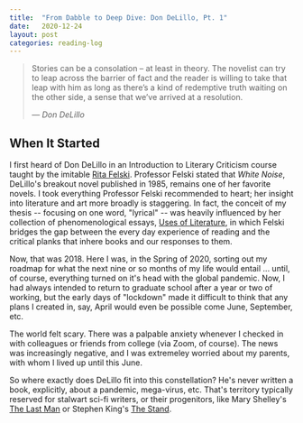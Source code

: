 ```yaml
---
title:  "From Dabble to Deep Dive: Don DeLillo, Pt. 1"
date:   2020-12-24
layout: post
categories: reading-log
---
```


> Stories can be a consolation – at least in theory. 
> The novelist can try to leap across the barrier of fact
> and the reader is willing to take that leap with him as long 
> as there’s a kind of redemptive truth waiting on the other side,
> a sense that we’ve arrived at a resolution.
> 
> &mdash; <cite>Don DeLillo</cite>

## When It Started

I first heard of Don DeLillo in an Introduction to Literary Criticism course taught by the imitable [Rita Felski](https://english.as.virginia.edu/felski). Professor Felski stated that *White Noise*, DeLillo's breakout novel published in 1985, remains one of her favorite novels. I took everything Professor Felski recommended to heart; her insight into literature and art more broadly is staggering. In fact, the conceit of my thesis -- focusing on one word, "lyrical" -- was heavily influenced by her collection of phenomenological essays, [Uses of Literature](https://www.wiley.com/en-us/Uses+of+Literature-p-9781405147231), in which Felski bridges the gap between the every day experience of reading and the critical planks that inhere books and our responses to them.

Now, that was 2018. Here I was, in the Spring of 2020, sorting out my roadmap for what the next nine or so months of my life would entail ... until, of course, everything turned on it's head with the global pandemic. Now, I had always intended to return to graduate school after a year or two of working, but the early days of "lockdown" made it difficult to think that any plans I created in, say, April would even be possible come June, September, etc. 

The world felt scary. There was a palpable anxiety whenever I checked in with colleagues or friends from college (via Zoom, of course). The news was increasingly negative, and I was extremeley worried about my parents, with whom I lived up until this June.

So where exactly does DeLillo fit into this constellation? He's never written a book, explicitly, about a pandemic, mega-virus, etc. That's territory typically reserved for stalwart sci-fi writers, or their progenitors, like Mary Shelley's [The Last Man](https://en.wikipedia.org/wiki/The_Last_Man) or Stephen King's [The Stand](https://en.wikipedia.org/wiki/The_Stand).



